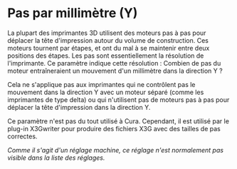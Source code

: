 Pas par millimètre (Y)
====
La plupart des imprimantes 3D utilisent des moteurs pas à pas pour déplacer la tête d'impression autour du volume de construction. Ces moteurs tournent par étapes, et ont du mal à se maintenir entre deux positions des étapes. Les pas sont essentiellement la résolution de l'imprimante. Ce paramètre indique cette résolution : Combien de pas du moteur entraîneraient un mouvement d'un millimètre dans la direction Y ?

Cela ne s'applique pas aux imprimantes qui ne contrôlent pas le mouvement dans la direction Y avec un moteur séparé (comme les imprimantes de type delta) ou qui n'utilisent pas de moteurs pas à pas pour déplacer la tête d'impression dans la direction Y.

Ce paramètre n'est pas du tout utilisé à Cura. Cependant, il est utilisé par le plug-in X3Gwriter pour produire des fichiers X3G avec des tailles de pas correctes.

*Comme il s'agit d'un réglage machine, ce réglage n'est normalement pas visible dans la liste des réglages.*
